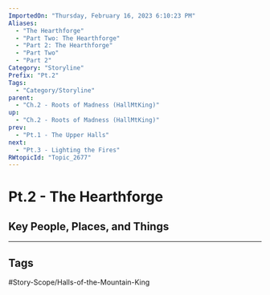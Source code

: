 ```yaml
---
ImportedOn: "Thursday, February 16, 2023 6:10:23 PM"
Aliases:
  - "The Hearthforge"
  - "Part Two: The Hearthforge"
  - "Part 2: The Hearthforge"
  - "Part Two"
  - "Part 2"
Category: "Storyline"
Prefix: "Pt.2"
Tags:
  - "Category/Storyline"
parent:
  - "Ch.2 - Roots of Madness (HallMtKing)"
up:
  - "Ch.2 - Roots of Madness (HallMtKing)"
prev:
  - "Pt.1 - The Upper Halls"
next:
  - "Pt.3 - Lighting the Fires"
RWtopicId: "Topic_2677"
---
```

# Pt.2 - The Hearthforge
## Key People, Places, and Things

---
## Tags
#Story-Scope/Halls-of-the-Mountain-King

